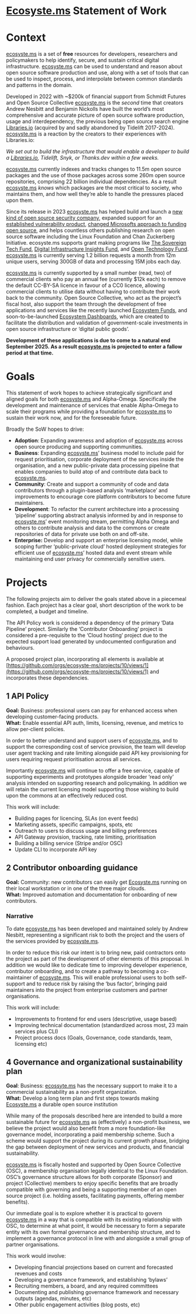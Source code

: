 # [Ecosyste.ms](http://Ecosyste.ms) Statement of Work 

# Context

[ecosyste.ms](http://ecosyste.ms) is a set of **free** resources for developers, researchers and policymakers to help identify, secure, and sustain critical digital infrastructure. [ecosyste.ms](http://ecosyste.ms) can be used to understand and reason about open source software production and use, along with a set of tools that can be used to inspect, process, and interpolate between common standards and patterns in the domain. 

Developed in 2022 with \~$200k of financial support from Schmidt Futures and Open Source Collective [ecosyste.ms](http://ecosyste.ms) is the *second* time that creators Andrew Nesbitt and Benjamin Nickolls have built the world’s most comprehensive and accurate picture of open source software production, usage and interdependency, the previous being open source search engine [Libraries.io](http://Libraries.io) (acquired by and sadly abandoned by Tidelift 2017-2024). [ecosyste.ms](http://ecosyste.ms) is a reaction by the creators to their experiences with Libraries.io:

*We set out to build the infrastructure that would enable a developer to build a [Libraries.io](http://Libraries.io), Tidelift, Snyk, or Thanks.dev within a few weeks.*

[ecosyste.ms](http://ecosyste.ms) currently indexes and tracks changes to 11.5m open source packages and the use of those packages across some 260m open source repositories, comprising 22 billion individual dependencies. As a result [ecosyste.ms](http://ecosyste.ms) *knows* which packages are the most critical to society, who maintains them, and how well they’re able to handle the pressures placed upon them. 

Since its release in 2023 [ecosyste.ms](http://ecossyte.ms) has helped build and launch a [new kind of open source security company](https://socket.dev), expanded support for an [established vulnerability product](https://snyk.io), [changed Microsofts approach to funding open source](https://opensource.microsoft.com/blog/2024/06/27/5-things-we-learned-from-sponsoring-a-sampling-of-our-open-source-dependencies/), and helps countless others publishing research on open source software including the Linux Foundation and Chan Zuckerberg Initiative. ecosyste.ms supports grant making programs like [The Sovereign Tech Fund](https://www.sovereign.tech), [Digital Infrastructure Insights Fund](https://infrastructureinsights.fund), and [Open Technology Fund](https://www.opentech.fund). [ecosyste.ms](http://ecosyste.ms) is currently serving 1.2 billion requests a month from 12m unique users, serving 300GB of data and processing 15M jobs each day. 

[ecosyste.ms](http://ecosyste.ms) is currently supported by a small number (read, two) of commercial clients who pay an annual fee (currently $12k each) to remove the default CC-BY-SA licence in favour of a CC0 licence, allowing commercial clients to utilise data without having to contribute their work back to the community. Open Source Collective, who act as the project’s fiscal host, also support the team through the development of free applications and services like the recently launched [Ecosystem Funds](http://funds.ecosyste.ms), and soon-to-be-launched [Ecosystem Dashboards](http://dashboard.ecosyste.ms), which are created to facilitate the distribution and validation of government-scale investments in open source infrastructure or ‘digital public goods’. 

**Development of these applications is due to come to a natural end September 2025\. As a result [ecosyste.ms](http://ecosyste.ms) is projected to  enter a fallow period at that time.** 

# Goals

This statement of work hopes to achieve strategically significant and aligned goals for both [ecosyste.ms](http://ecosyste.ms) and Alpha-Omega. Specifically the development and maintenance of services that enable Alpha-Omega to scale their programs while providing a foundation for [ecosyste.ms](http://ecosyste.ms) to sustain their work now, and for the foreseeable future. 

Broadly the SoW hopes to drive:

* **Adoption**: Expanding awareness and adoption of [ecosyste.ms](http://ecosyste.ms) across open source producing and supporting communities.  
* **Business**: Expanding [ecosyste.ms](http://ecosyste.ms)’ business model to include paid for request prioritisation, corporate deployment of the services inside the organisation, and a new public-private data processing pipeline that enables companies to build atop of and contribute data back to [ecosyste.ms](http://ecosyste.ms).   
* **Community**: Create and support a community of code and data contributors through a plugin-based analysis ‘marketplace’ and improvements to encourage core platform contributors to become future maintainers.   
* **Development**: To refactor the current architecture into a processing ‘pipeline’ supporting abstract analysis informed by and in response to [ecosyste.ms](http://ecosyste.ms)’ event monitoring stream, permitting Alpha Omega and others to contribute analysis and data to the commons or create repositories of data for private use both on and off-site.    
* **Enterprise:** Develop and support an enterprise licensing model, while scoping further ‘public-private cloud’ hosted deployment strategies for efficient use of [ecosyste.ms](http://ecosyste.ms)’ hosted data and event stream while maintaining end user privacy for commercially sensitive users. 

# Projects

The following projects aim to deliver the goals stated above in a piecemeal fashion. Each project has a clear goal, short description of the work to be completed, a budget and timeline. 

The API Policy work is considered a dependency of the primary ‘Data Pipeline’ project. Similarly the ‘Contributor Onboarding’ project is considered a pre-requisite to the ‘Cloud hosting’ project due to the expected support load generated by undocumented configuration and behaviours.

A proposed project plan, incorporating all elements is available at [https://github.com/orgs/ecosyste-ms/projects/10/views/1](https://github.com/orgs/ecosyste-ms/projects/10/views/1) and incorporates these dependencies. 

## 1 API Policy

**Goal:** Business: professional users can pay for enhanced access when developing customer-facing products.   
**What:** Enable essential API auth, limits, licensing, revenue, and metrics to allow per-client policies.

In order to better understand and support users of [ecosyste.ms](http://ecosyste.ms), and to support the corresponding cost of service provision, the team will develop user agent tracking and rate limiting alongside paid API key provisioning for users requiring request prioritisation across all services.

Importantly [ecosyste.ms](http://ecosyste.ms) will continue to offer a free service, capable of supporting experiments and prototypes alongside broader ‘read only’ analysis intended on supporting research and policymaking. In addition we will retain the current licensing model supporting those wishing to build upon the commons at an effectively reduced cost. 

This work will include:

* Building pages for licencing, SLAs (on event feeds)  
* Marketing assets, specific campaigns, spots, etc  
* Outreach to users to discuss usage and billing preferences  
* API Gateway provision, tracking, rate limiting, prioritisation  
* Building a billing service (Stripe and/or OSC)  
* Update CLI to incorporate API key

## 2 Contributor onboarding guidance

**Goal:** Community: new contributors can easily get [Ecosyste.ms](http://Ecosyste.ms) running on their local workstation or in one of the three major clouds.  
**What:** Improved automation and documentation for onboarding of new contributors.

### Narrative

To date [ecosyste.ms](http://ecosyste.ms) has been developed and maintained solely by Andrew Nesbitt, representing a significant risk to both the project and the users of the services provided by [ecosyste.ms](http://ecosyste.ms).

In order to reduce this risk our intent is to bring new, paid contractors onto the project as part of the development of other elements of this proposal. In addition we would like to dedicate time to improving developer experience, contributor onboarding, and to create a pathway to becoming a co-maintainer of [ecosyste.ms](http://ecosyste.ms). This will enable professional users to both self-support and to reduce risk by raising the ‘bus factor’, bringing paid maintainers into the project from enterprise customers and partner organisations. 

This work will include:

* Improvements to frontend for end users (descriptive, usage based)  
* Improving technical documentation (standardized across most, 23 main services plus CLI)  
* Project process docs (Goals, Governance, code standards, team, licensing etc)

## 4 Governance and organizational sustainability plan

**Goal**: Business: [ecossyte.ms](http://ecossyt.ms) has the necessary support to make it to a commercial sustainability as a non-profit organization.   
**What:** Develop a long term plan and first steps towards making [Ecosyste.ms](http://Ecosyste.ms) a durable open source institution

While many of the proposals described here are intended to build a more sustainable future for [ecosyste.ms](http://ecossyste.ms) as (effectively) a non-profit business, we believe the project would also benefit from a more foundation-like governance model, incorporating a paid membership scheme. Such a scheme would support the project during its current growth phase, bridging the gap between deployment of new services and products, and financial sustainability. 

[ecosyste.ms](http://ecosyste.ms) is fiscally hosted and supported by Open Source Collective (OSC), a membership organisation legally identical to the Linux Foundation. OSC’s governance structure allows for both corporate (Sponsor) and project (Collective) members to enjoy specific benefits that are broadly compatible with governing and being a supporting member of an open source project (i.e. holding assets, facilitating payments, offering member benefits). 

Our immediate goal is to explore whether it is practical to govern [ecosyste.ms](http://ecosyste.ms) in a way that is compatible with its existing relationship with OSC, to determine at what point, it would be necessary to form a separate entity with its own formal governance and membership structure, and to implement a governance protocol in line with and alongside a small group of partner organisations. 

This work would involve:

- Developing financial projections based on current and forecasted revenues and costs  
- Developing a governance framework, and establishing ‘bylaws’  
- Recruiting members, a board, and any required committees  
- Documenting and publishing governance framework and necessary outputs (agendas, minutes, etc)  
- Other public engagement activities (blog posts, etc)

